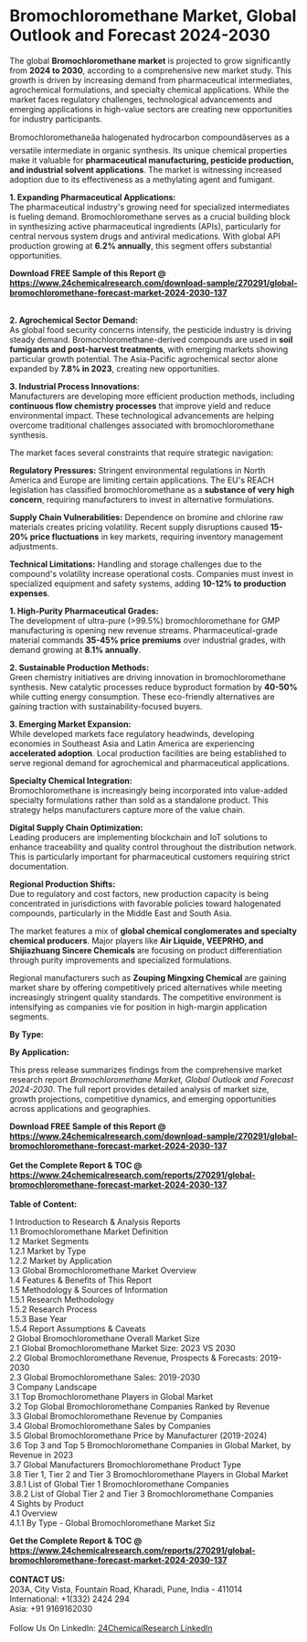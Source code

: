 <h1>Bromochloromethane Market, Global Outlook and Forecast 2024-2030</h1><p>The global <strong>Bromochloromethane market</strong> is projected to grow significantly from <strong>2024 to 2030</strong>, according to a comprehensive new market study. This growth is driven by increasing demand from pharmaceutical intermediates, agrochemical formulations, and specialty chemical applications. While the market faces regulatory challenges, technological advancements and emerging applications in high-value sectors are creating new opportunities for industry participants.</p><p>Bromochloromethaneâa halogenated hydrocarbon compoundâserves as a versatile intermediate in organic synthesis. Its unique chemical properties make it valuable for <strong>pharmaceutical manufacturing, pesticide production, and industrial solvent applications</strong>. The market is witnessing increased adoption due to its effectiveness as a methylating agent and fumigant.</p><p><strong>1. Expanding Pharmaceutical Applications:</strong><br>
The pharmaceutical industry's growing need for specialized intermediates is fueling demand. Bromochloromethane serves as a crucial building block in synthesizing active pharmaceutical ingredients (APIs), particularly for central nervous system drugs and antiviral medications. With global API production growing at <strong>6.2% annually</strong>, this segment offers substantial opportunities.</p><div><b>Download FREE Sample of this Report @ 
            <a href="https://www.24chemicalresearch.com/download-sample/270291/global-bromochloromethane-forecast-market-2024-2030-137">
            https://www.24chemicalresearch.com/download-sample/270291/global-bromochloromethane-forecast-market-2024-2030-137</a></b></div><br><p><strong>2. Agrochemical Sector Demand:</strong><br>
As global food security concerns intensify, the pesticide industry is driving steady demand. Bromochloromethane-derived compounds are used in <strong>soil fumigants and post-harvest treatments</strong>, with emerging markets showing particular growth potential. The Asia-Pacific agrochemical sector alone expanded by <strong>7.8% in 2023</strong>, creating new opportunities.</p><p><strong>3. Industrial Process Innovations:</strong><br>
Manufacturers are developing more efficient production methods, including <strong>continuous flow chemistry processes</strong> that improve yield and reduce environmental impact. These technological advancements are helping overcome traditional challenges associated with bromochloromethane synthesis.</p><p>The market faces several constraints that require strategic navigation:</p><p><strong>Regulatory Pressures:</strong> Stringent environmental regulations in North America and Europe are limiting certain applications. The EU's REACH legislation has classified bromochloromethane as a <strong>substance of very high concern</strong>, requiring manufacturers to invest in alternative formulations.</p><p><strong>Supply Chain Vulnerabilities:</strong> Dependence on bromine and chlorine raw materials creates pricing volatility. Recent supply disruptions caused <strong>15-20% price fluctuations</strong> in key markets, requiring inventory management adjustments.</p><p><strong>Technical Limitations:</strong> Handling and storage challenges due to the compound's volatility increase operational costs. Companies must invest in specialized equipment and safety systems, adding <strong>10-12% to production expenses</strong>.</p><p><strong>1. High-Purity Pharmaceutical Grades:</strong><br>
The development of ultra-pure (&gt;99.5%) bromochloromethane for GMP manufacturing is opening new revenue streams. Pharmaceutical-grade material commands <strong>35-45% price premiums</strong> over industrial grades, with demand growing at <strong>8.1% annually</strong>.</p><p><strong>2. Sustainable Production Methods:</strong><br>
Green chemistry initiatives are driving innovation in bromochloromethane synthesis. New catalytic processes reduce byproduct formation by <strong>40-50%</strong> while cutting energy consumption. These eco-friendly alternatives are gaining traction with sustainability-focused buyers.</p><p><strong>3. Emerging Market Expansion:</strong><br>
While developed markets face regulatory headwinds, developing economies in Southeast Asia and Latin America are experiencing <strong>accelerated adoption</strong>. Local production facilities are being established to serve regional demand for agrochemical and pharmaceutical applications.</p><p><strong>Specialty Chemical Integration:</strong><br>
    Bromochloromethane is increasingly being incorporated into value-added specialty formulations rather than sold as a standalone product. This strategy helps manufacturers capture more of the value chain.</p><p><strong>Digital Supply Chain Optimization:</strong><br>
    Leading producers are implementing blockchain and IoT solutions to enhance traceability and quality control throughout the distribution network. This is particularly important for pharmaceutical customers requiring strict documentation.</p><p><strong>Regional Production Shifts:</strong><br>
    Due to regulatory and cost factors, new production capacity is being concentrated in jurisdictions with favorable policies toward halogenated compounds, particularly in the Middle East and South Asia.</p><p>The market features a mix of <strong>global chemical conglomerates and specialty chemical producers</strong>. Major players like <strong>Air Liquide, VEEPRHO, and Shijiazhuang Sincere Chemicals</strong> are focusing on product differentiation through purity improvements and specialized formulations.</p><p>Regional manufacturers such as <strong>Zouping Mingxing Chemical</strong> are gaining market share by offering competitively priced alternatives while meeting increasingly stringent quality standards. The competitive environment is intensifying as companies vie for position in high-margin application segments.</p><p><strong>By Type:</strong></p><p><strong>By Application:</strong></p><p>This press release summarizes findings from the comprehensive market research report <em>Bromochloromethane Market, Global Outlook and Forecast 2024-2030</em>. The full report provides detailed analysis of market size, growth projections, competitive dynamics, and emerging opportunities across applications and geographies.</p><div><b>Download FREE Sample of this Report @ 
            <a href="https://www.24chemicalresearch.com/download-sample/270291/global-bromochloromethane-forecast-market-2024-2030-137">
            https://www.24chemicalresearch.com/download-sample/270291/global-bromochloromethane-forecast-market-2024-2030-137</a></b></div><br><div><b>Get the Complete Report & TOC @ 
            <a href="https://www.24chemicalresearch.com/reports/270291/global-bromochloromethane-forecast-market-2024-2030-137">
            https://www.24chemicalresearch.com/reports/270291/global-bromochloromethane-forecast-market-2024-2030-137</a></b></div><br>
            <b>Table of Content:</b><p>1 Introduction to Research & Analysis Reports<br />
    1.1 Bromochloromethane Market Definition<br />
    1.2 Market Segments<br />
        1.2.1 Market by Type<br />
        1.2.2 Market by Application<br />
    1.3 Global Bromochloromethane Market Overview<br />
    1.4 Features & Benefits of This Report<br />
    1.5 Methodology & Sources of Information<br />
        1.5.1 Research Methodology<br />
        1.5.2 Research Process<br />
        1.5.3 Base Year<br />
        1.5.4 Report Assumptions & Caveats<br />
2 Global Bromochloromethane Overall Market Size<br />
    2.1 Global Bromochloromethane Market Size: 2023 VS 2030<br />
    2.2 Global Bromochloromethane Revenue, Prospects & Forecasts: 2019-2030<br />
    2.3 Global Bromochloromethane Sales: 2019-2030<br />
3 Company Landscape<br />
    3.1 Top Bromochloromethane Players in Global Market<br />
    3.2 Top Global Bromochloromethane Companies Ranked by Revenue<br />
    3.3 Global Bromochloromethane Revenue by Companies<br />
    3.4 Global Bromochloromethane Sales by Companies<br />
    3.5 Global Bromochloromethane Price by Manufacturer (2019-2024)<br />
    3.6 Top 3 and Top 5 Bromochloromethane Companies in Global Market, by Revenue in 2023<br />
    3.7 Global Manufacturers Bromochloromethane Product Type<br />
    3.8 Tier 1, Tier 2 and Tier 3 Bromochloromethane Players in Global Market<br />
        3.8.1 List of Global Tier 1 Bromochloromethane Companies<br />
        3.8.2 List of Global Tier 2 and Tier 3 Bromochloromethane Companies<br />
4 Sights by Product<br />
    4.1 Overview<br />
        4.1.1 By Type - Global Bromochloromethane Market Siz</p><div><b>Get the Complete Report & TOC @ 
            <a href="https://www.24chemicalresearch.com/reports/270291/global-bromochloromethane-forecast-market-2024-2030-137">
            https://www.24chemicalresearch.com/reports/270291/global-bromochloromethane-forecast-market-2024-2030-137</a></b></div><br><b>CONTACT US:</b><br>
            203A, City Vista, Fountain Road, Kharadi, Pune, India - 411014<br>
            International: +1(332) 2424 294<br>
            Asia: +91 9169162030 <br><br>
            Follow Us On LinkedIn: <a href="https://www.linkedin.com/company/24chemicalresearch/">24ChemicalResearch LinkedIn</a>